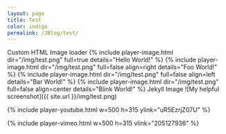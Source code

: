 ```yaml
---
layout: page
title: Test
color: indigo
permalink: /JBlog/test/
---
```


Custom HTML Image loader
{% include player-image.html dir="/img/test.png" full=true details="Hello World!" %}
{% include player-image.html dir="/img/test.png" full=false align=right details="Foo World!" %}
{% include player-image.html dir="/img/test.png" full=false align=left details="Bar World!" %}
{% include player-image.html dir="/img/test.png" full=false align=center details="Blink World!" %}
Jekyll Image
![My helpful screenshot]({{ site.url }}/img/test.png)

{% include player-youtube.html w=500 h=315 ylink="uR5EzrjZ07U" %}

{% include player-vimeo.html w=500 h=315 vlink="205127936" %}

